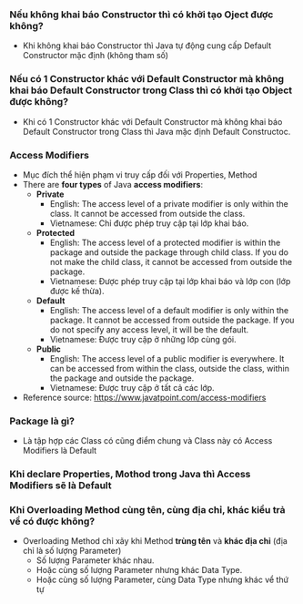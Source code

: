 
### Nếu không khai báo Constructor thì có khởi tạo Oject được không?
- Khi không khai báo Constructor thì Java tự động cung cấp Default Constructor mặc định (không tham số)

### Nếu có 1 Constructor khác với Default Constructor mà không khai báo Default Constructor trong Class thì có khởi tạo Object được không?
- Khi có 1 Constructor khác với Default Constructor mà không khai báo Default Constructor trong Class thì Java mặc định Default Constructoc.

### Access Modifiers
- Mục đích thể hiện phạm vi truy cấp đối với Properties, Method
- There are **four types** of Java **access modifiers**:
  - **Private**
    - English: The access level of a private modifier is only within the class. It cannot be accessed from outside the class. 
    - Vietnamese: Chỉ được phép truy cập tại lớp khai báo.
  - **Protected** 
    - English: The access level of a protected modifier is within the package and outside the package through child class. If you do not make the child class, it cannot be accessed from outside the package.
    - Vietnamese: Được phép truy cập tại lớp khai báo và lớp con (lớp được kế thừa).
  - **Default** 
    - English: The access level of a default modifier is only within the package. It cannot be accessed from outside the package. If you do not specify any access level, it will be the default.
    - Vietnamese: Được truy cập ở những lớp cùng gói.
  - **Public**
    - English: The access level of a public modifier is everywhere. It can be accessed from within the class, outside the class, within the package and outside the package. 
    - Vietnamese: Được truy cập ở tất cả các lớp.
- Reference source: https://www.javatpoint.com/access-modifiers

### Package là gì? 
- Là tập hợp các Class có cũng điểm chung và Class này có Access Modifiers là Default

### Khi declare Properties, Mothod trong Java thì Access Modifiers sẽ là Default

### Khi Overloading Method cùng tên, cùng địa chỉ, khác kiểu trả về có được không?
- Overloading Method chỉ xãy khi Method **trùng tên** và **khác địa chỉ** (địa chỉ là số lượng Parameter)
  - Số lượng Parameter khác nhau.
  - Hoặc cùng số lượng Parameter nhưng khác Data Type.
  - Hoặc cùng số lượng Parameter, cùng Data Type nhưng khác vể thứ tự